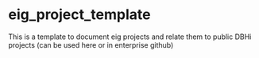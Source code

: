# eig_project_template
This is a template to document eig projects and relate them to public DBHi projects (can be used here or in enterprise github)
